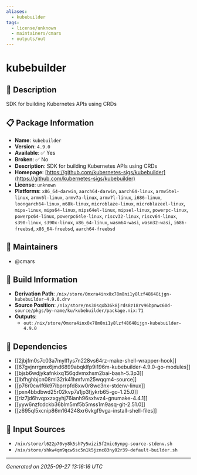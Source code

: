 ```yaml
---
aliases:
  - kubebuilder
tags:
  - license/unknown
  - maintainers/cmars
  - outputs/out
---
```


# kubebuilder

## 📝 Description

SDK for building Kubernetes APIs using CRDs

## 📋 Package Information

- **Name**: `kubebuilder`
- **Version**: `4.9.0`
- **Available**: ✅ Yes
- **Broken**: ✅ No
- **Description**: SDK for building Kubernetes APIs using CRDs
- **Homepage**: [https://github.com/kubernetes-sigs/kubebuilder](https://github.com/kubernetes-sigs/kubebuilder)
- **License**: `unknown`
- **Platforms**: `x86_64-darwin`, `aarch64-darwin`, `aarch64-linux`, `armv5tel-linux`, `armv6l-linux`, `armv7a-linux`, `armv7l-linux`, `i686-linux`, `loongarch64-linux`, `m68k-linux`, `microblaze-linux`, `microblazeel-linux`, `mips-linux`, `mips64-linux`, `mips64el-linux`, `mipsel-linux`, `powerpc-linux`, `powerpc64-linux`, `powerpc64le-linux`, `riscv32-linux`, `riscv64-linux`, `s390-linux`, `s390x-linux`, `x86_64-linux`, `wasm64-wasi`, `wasm32-wasi`, `i686-freebsd`, `x86_64-freebsd`, `aarch64-freebsd`
## 👥 Maintainers

- @cmars


## 🔧 Build Information

- **Derivation Path**: `/nix/store/0mxra4inx0x78m8ni1y8lzf48648ijgn-kubebuilder-4.9.0.drv`
- **Source Position**: `/nix/store/ns30sqxb36k8jrds8z18rv96bpnwc60d-source/pkgs/by-name/ku/kubebuilder/package.nix:71`
- **Outputs**:
  - `out`:  `/nix/store/0mxra4inx0x78m8ni1y8lzf48648ijgn-kubebuilder-4.9.0`

## 🔗 Dependencies

- [[2jbjfm0s7c03a7mylffys7n228vs64rz-make-shell-wrapper-hook]]
- [[67gvjnrrgmx6jmd6899abqklfp9i196m-kubebuilder-4.9.0-go-modules]]
- [[bjsb6wdjykafnkixq156qdvmxhsm2bai-bash-5.3p3]]
- [[lbfhghbjcn08ml32rk41hmfvm25wqqm4-source]]
- [[p76r0cwlf6k97ibprrpfd8xw0r8wc3nx-stdenv-linux]]
- [[pxn4bbdbwd25r02kvp7a1jp3fjykrb65-go-1.25.0]]
- [[riz7jd6hvqpxzxgyhj76ianh96sxhvz4-gnumake-4.4.1]]
- [[yyw6nzfcdckb36blm5mf5b5mss1m9asq-git-2.51.0]]
- [[z695ql5xcnip86m164248xr6vkgf9vga-install-shell-files]]

## 📁 Input Sources

- `/nix/store/l622p70vy8k5sh7y5wizi5f2mic6ynpg-source-stdenv.sh`
- `/nix/store/shkw4qm9qcw5sc5n1k5jznc83ny02r39-default-builder.sh`

---
*Generated on 2025-09-27 13:16:16 UTC*

